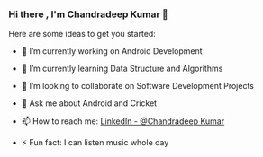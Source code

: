 ### Hi there ,  I'm Chandradeep Kumar 👋


Here are some ideas to get you started:

- 🔭 I’m currently working on Android Development
- 🌱 I’m currently learning Data Structure and Algorithms
- 👯 I’m looking to collaborate on Software Development Projects
- 💬 Ask me about Android and Cricket
- 📫 How to reach me: [LinkedIn - @Chandradeep Kumar](https://www.linkedin.com/in/chandradeepkumar16/)

- ⚡ Fun fact: I can listen music whole day


